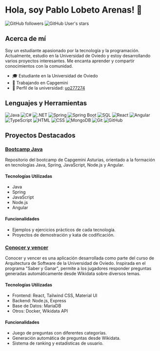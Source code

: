 # Hola, soy Pablo Lobeto Arenas! 👋

![GitHub followers](https://img.shields.io/github/followers/plobetoa?style=social)
![GitHub User's stars](https://img.shields.io/github/stars/plobetoa?style=social)

## Acerca de mí

Soy un estudiante apasionado por la tecnología y la programación. Actualmente, estudio en la Universidad de Oviedo y estoy desarrollando varios proyectos interesantes. Me encanta aprender y compartir conocimientos con la comunidad.

- 🎓 Estudiante en la Universidad de Oviedo
- 💼 Trabajando en Capgemini
- 🏫 Perfil de la universidad: [uo277274](https://github.com/uo277274)

## Lenguajes y Herramientas

![Java](https://img.shields.io/badge/-Java-05122A?style=flat&logo=java)
![C#](https://img.shields.io/badge/-C%23-05122A?style=flat&logo=c-sharp)
![.NET](https://img.shields.io/badge/-.NET-05122A?style=flat&logo=dotnet)
![Spring](https://img.shields.io/badge/-Spring-05122A?style=flat&logo=spring)
![Spring Boot](https://img.shields.io/badge/-Spring%20Boot-05122A?style=flat&logo=spring-boot)
![SQL](https://img.shields.io/badge/-SQL-05122A?style=flat&logo=sql)
![React](https://img.shields.io/badge/-React-05122A?style=flat&logo=react)
![Angular](https://img.shields.io/badge/-Angular-05122A?style=flat&logo=angular)
![TypeScript](https://img.shields.io/badge/-TypeScript-05122A?style=flat&logo=typescript)
![HTML](https://img.shields.io/badge/-HTML-05122A?style=flat&logo=html5)
![CSS](https://img.shields.io/badge/-CSS-05122A?style=flat&logo=css3)
![MongoDB](https://img.shields.io/badge/-MongoDB-05122A?style=flat&logo=mongodb)
![Git](https://img.shields.io/badge/-Git-05122A?style=flat&logo=git)
![GitHub](https://img.shields.io/badge/-GitHub-05122A?style=flat&logo=github)

## Proyectos Destacados

### [Bootcamp Java](https://github.com/plobetoa/CursoCapgemini)
Repositorio del bootcamp de Capgemini Asturias, orientado a la formación en tecnologías Java, Spring, JavaScript, Node.js y Angular.
#### Tecnologías Utilizadas
- Java
- Spring
- JavaScript
- Node.js
- Angular
#### Funcionalidades
- Ejemplos y ejercicios prácticos de cada tecnología.
- Proyectos de demostración y kata de codificación.

### [Conocer y vencer](https://github.com/Arquisoft/wiq_en2a)
Conocer y vencer es una aplicación desarrollada como parte del curso de Arquitectura de Software de la Universidad de Oviedo. Inspirada en el programa "Saber y Ganar", permite a los jugadores responder preguntas generadas automáticamente desde Wikidata sobre diversos temas.

#### Tecnologías Utilizadas
- Frontend: React, Tailwind CSS, Material UI
- Backend: Node.js, Express
- Base de Datos: MariaDB
- Otros: Docker, Wikidata API
#### Funcionalidades
- Juego de preguntas con diferentes categorías.
- Generación automática de preguntas desde Wikidata.
- Sistema de ranking y estadísticas de usuario.

